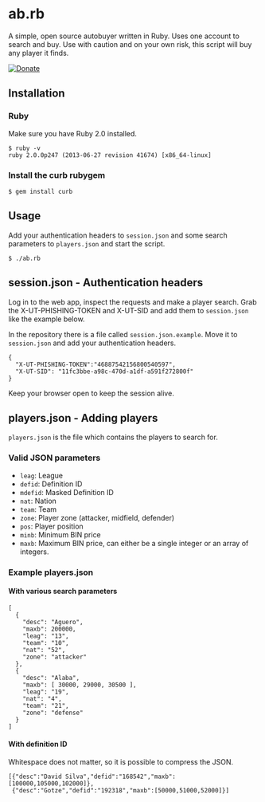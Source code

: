 # ab.rb

A simple, open source autobuyer written in Ruby. Uses one account to search and
buy. Use with caution and on your own risk, this script will buy any player it finds.

[![Donate](https://www.paypalobjects.com/en_US/i/btn/btn_donate_LG.gif)](https://www.paypal.com/cgi-bin/webscr?cmd=_donations&business=85BL8GXQ3JEHQ&lc=NO&item_name=ab%2erb%20by%20pkhamre&currency_code=EUR&bn=PP%2dDonationsBF%3abtn_donate_LG%2egif%3aNonHosted)

## Installation

### Ruby

Make sure you have Ruby 2.0 installed.

```
$ ruby -v
ruby 2.0.0p247 (2013-06-27 revision 41674) [x86_64-linux]
```

### Install the curb rubygem

```
$ gem install curb
```

## Usage

Add your authentication headers to `session.json` and some search parameters to `players.json` and start the script.

```
$ ./ab.rb
```

## session.json - Authentication headers

Log in to the web app, inspect the requests and make a player search.
Grab the X-UT-PHISHING-TOKEN and X-UT-SID and add them to `session.json` like the example below.

In the repository there is a file called `session.json.example`. Move it to
`session.json` and add your authentication headers.

```
{
  "X-UT-PHISHING-TOKEN":"46887542156800540597",
  "X-UT-SID": "11fc3bbe-a98c-470d-a1df-a591f272800f"
}
```

Keep your browser open to keep the session alive.

## players.json - Adding players

`players.json` is the file which contains the players to search for.

### Valid JSON parameters

* `leag`: League
* `defid`: Definition ID
* `mdefid`: Masked Definition ID
* `nat`: Nation
* `team`: Team
* `zone`: Player zone (attacker, midfield, defender)
* `pos`: Player position
* `minb`: Minimum BIN price
* `maxb`: Maximum BIN price, can either be a single integer or an array of integers.

### Example players.json

#### With various search parameters

```
[
  {
    "desc": "Aguero",
    "maxb": 200000,
    "leag": "13",
    "team": "10",
    "nat": "52",
    "zone": "attacker"
  },
  {
    "desc": "Alaba",
    "maxb": [ 30000, 29000, 30500 ],
    "leag": "19",
    "nat": "4",
    "team": "21",
    "zone": "defense"
  }
]
```

#### With definition ID

Whitespace does not matter, so it is possible to compress the JSON.

```
[{"desc":"David Silva","defid":"168542","maxb":[100000,105000,102000]},
 {"desc":"Gotze","defid":"192318","maxb":[50000,51000,52000]}]
```
